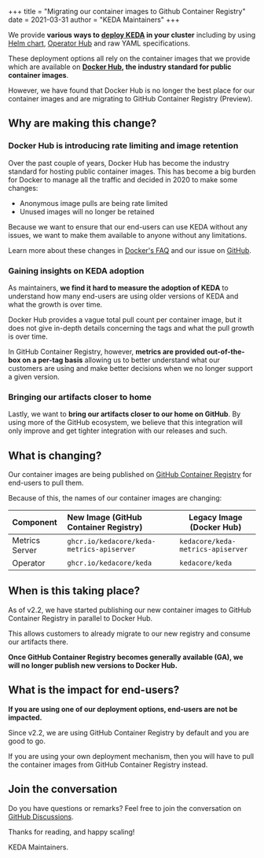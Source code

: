 +++
title = "Migrating our container images to Github Container Registry"
date = 2021-03-31
author = "KEDA Maintainers"
+++

We provide **various ways to [deploy KEDA](https://keda.sh/docs/latest/deploy/) in your cluster** including by using [Helm chart](https://github.com/kedacore/charts), [Operator Hub](https://operatorhub.io/operator/keda) and raw YAML specifications.

These deployment options all rely on the container images that we provide which are available on **[Docker Hub](https://hub.docker.com/u/kedacore), the industry standard for public container images**.

However, we have found that Docker Hub is no longer the best place for our container images and are migrating to GitHub Container Registry (Preview).

## Why are making this change?

### Docker Hub is introducing rate limiting and image retention

Over the past couple of years, Docker Hub has become the industry standard for hosting public container images. This has become a big burden for Docker to manage all the traffic and decided in 2020 to make some changes:

- Anonymous image pulls are being rate limited
- Unused images will no longer be retained

Because we want to ensure that our end-users can use KEDA without any issues, we want to make them available to anyone without any limitations.

Learn more about these changes in [Docker's FAQ](https://www.docker.com/pricing/resource-consumption-updates) and our issue on [GitHub](https://github.com/kedacore/keda/issues/995).

### Gaining insights on KEDA adoption

As maintainers, **we find it hard to measure the adoption of KEDA** to understand how many end-users are using older versions of KEDA and what the growth is over time.

Docker Hub provides a vague total pull count per container image, but it does not give in-depth details concerning the tags and what the pull growth is over time.

In GitHub Container Registry, however, **metrics are provided out-of-the-box on a per-tag basis** allowing us to better understand what our customers are using and make better decisions when we no longer support a given version.

### Bringing our artifacts closer to home

Lastly, we want to **bring our artifacts closer to our home on GitHub**. By using more of the GitHub ecosystem, we believe that this integration will only improve and get tighter integration with our releases and such.

## What is changing?

Our container images are being published on [GitHub Container Registry](https://github.com/orgs/kedacore/packages?type=source) for end-users to pull them.

Because of this, the names of our container images are changing:

| Component      | New Image (GitHub Container Registry)     | Legacy Image (Docker Hub)         |
| :------------- | :---------------------------------------- | --------------------------------- |
| Metrics Server | `ghcr.io/kedacore/keda-metrics-apiserver` | `kedacore/keda-metrics-apiserver` |
| Operator       | `ghcr.io/kedacore/keda`                   | `kedacore/keda`                   |

## When is this taking place?

As of v2.2, we have started publishing our new container images to GitHub Container Registry in parallel to Docker Hub.

This allows customers to already migrate to our new registry and consume our artifacts there.

**Once GitHub Container Registry becomes generally available (GA), we will no longer publish new versions to Docker Hub.**

## What is the impact for end-users?

**If you are using one of our deployment options, end-users are not be impacted.**

Since v2.2, we are using GitHub Container Registry by default and you are good to go.

If you are using your own deployment mechanism, then you will have to pull the container images from GitHub Container Registry instead.

## Join the conversation

Do you have questions or remarks? Feel free to join the conversation on [GitHub Discussions](TODO-Open-Before-Merge).

Thanks for reading, and happy scaling!

KEDA Maintainers.